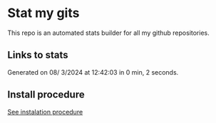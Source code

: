 # Stat my gits

This repo is an automated stats builder for all my github repositories.

## Links to stats


Generated on 08/ 3/2024 at 12:42:03 in 0 min, 2 seconds.

## Install procedure

[See instalation procedure](./src/install.md)
